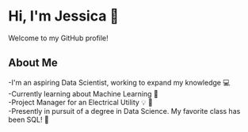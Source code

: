 # Hi, I'm Jessica :wave:
Welcome to my GitHub profile! 

## About Me   
-I'm an aspiring Data Scientist, working to expand my knowledge :computer:  
-Currently learning about Machine Learning 🌱  
-Project Manager for an Electrical Utility :bulb: 🔌  
-Presently in pursuit of a degree in Data Science. My favorite class has been SQL! 💜

<!--
**jessicaslaven/jessicaslaven** is a ✨ _special_ ✨ repository because its `README.md` (this file) appears on your GitHub profile.

Here are some ideas to get you started:

- 🔭 I’m currently working on ...
- 💬 Ask me about ...
- 📫 How to reach me: ...
- 😄 Pronouns: ...
- ⚡ Fun fact: ...
-->
